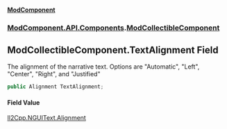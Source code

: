 #### [ModComponent](index.md 'index')
### [ModComponent.API.Components](index.md#ModComponent.API.Components 'ModComponent.API.Components').[ModCollectibleComponent](ModCollectibleComponent.md 'ModComponent.API.Components.ModCollectibleComponent')

## ModCollectibleComponent.TextAlignment Field

The alignment of the narrative text. Options are "Automatic", "Left", "Center", "Right", and "Justified"

```csharp
public Alignment TextAlignment;
```

#### Field Value
[Il2Cpp.NGUIText.Alignment](https://docs.microsoft.com/en-us/dotnet/api/Il2Cpp.NGUIText.Alignment 'Il2Cpp.NGUIText.Alignment')